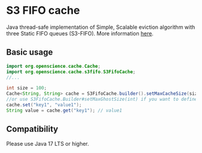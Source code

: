 # S3 FIFO cache
Java thread-safe implementation of Simple, Scalable eviction algorithm with three Static FIFO queues (S3-FIFO).
More information [here](https://blog.jasony.me/system/cache/2023/08/01/s3fifo).

## Basic usage

````java
import org.openscience.cache.Cache;
import org.openscience.cache.s3fifo.S3FifoCache;
//...

int size = 100;
Cache<String, String> cache = S3FifoCache.builder().setMaxCacheSize(size).build();
//or use S3FifoCache.Builder#setMaxGhostSize(int) if you want to define ghost size manually
cache.set("key1", "value1");
String value = cache.get("key1"); // value1

````

## Compatibility
Please use Java 17 LTS or higher.

